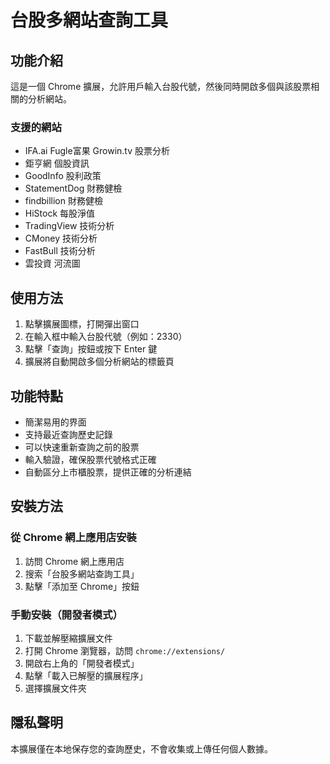 # 台股多網站查詢工具

## 功能介紹

這是一個 Chrome 擴展，允許用戶輸入台股代號，然後同時開啟多個與該股票相關的分析網站。

### 支援的網站

- IFA.ai Fugle富果 Growin.tv 股票分析
- 鉅亨網 個股資訊
- GoodInfo 股利政策
- StatementDog 財務健檢
- findbillion 財務健檢
- HiStock 每股淨值
- TradingView 技術分析
- CMoney 技術分析
- FastBull 技術分析
- 雲投資 河流圖

## 使用方法

1. 點擊擴展圖標，打開彈出窗口
2. 在輸入框中輸入台股代號（例如：2330）
3. 點擊「查詢」按鈕或按下 Enter 鍵
4. 擴展將自動開啟多個分析網站的標籤頁

## 功能特點

- 簡潔易用的界面
- 支持最近查詢歷史記錄
- 可以快速重新查詢之前的股票
- 輸入驗證，確保股票代號格式正確
- 自動區分上市櫃股票，提供正確的分析連結


## 安裝方法

### 從 Chrome 網上應用店安裝

1. 訪問 Chrome 網上應用店
2. 搜索「台股多網站查詢工具」
3. 點擊「添加至 Chrome」按鈕

### 手動安裝（開發者模式）

1. 下載並解壓縮擴展文件
2. 打開 Chrome 瀏覽器，訪問 `chrome://extensions/`
3. 開啟右上角的「開發者模式」
4. 點擊「載入已解壓的擴展程序」
5. 選擇擴展文件夾

## 隱私聲明

本擴展僅在本地保存您的查詢歷史，不會收集或上傳任何個人數據。
